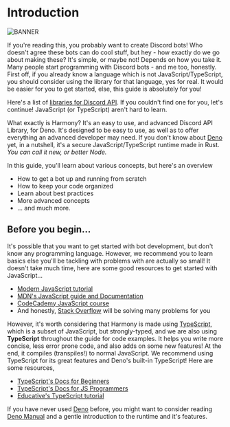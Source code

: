 # Introduction

![BANNER](https://camo.githubusercontent.com/7d1d4666f64be79ec842ddcfcaf0848c758e16da2c2e30083e5a6c61475ec994/68747470733a2f2f63646e2e646973636f72646170702e636f6d2f6174746163686d656e74732f3738333331393033333733303536343039382f3738333339393031323534373033353137362f4861726d6f6e7942616e6e65722e706e67)

If you're reading this, you probably want to create Discord bots! Who doesn't agree these bots can do cool stuff, but hey - how exactly do we go about making these? It's simple, or maybe not! Depends on how you take it. Many people start programming with Discord bots - and me too, honestly. First off, if you already know a language which is not JavaScript/TypeScript, you should consider using the library for that language, yes for real. It would be easier for you to get started, else, this guide is absolutely for you!

Here's a list of [libraries for Discord API](https://discord.com/developers/docs/topics/community-resources#libraries-discord-libraries). If you couldn't find one for you, let's continue! JavaScript (or TypeScript) aren't hard to learn.

What exactly is Harmony? It's an easy to use, and advanced Discord API Library, for Deno. It's designed to be easy to use, as well as to offer everything an advanced developer may need. If you don't know about [Deno](https://deno.land) yet, in a nutshell, it's a secure JavaScript/TypeScript runtime made in Rust. *You can call it new, or better Node.*

In this guide, you'll learn about various concepts, but here's an overview
- How to get a bot up and running from scratch
- How to keep your code organized
- Learn about best practices
- More advanced concepts
- ... and much more.

## Before you begin...

It's possible that you want to get started with bot development, but don't know any programming language. However, we recommend you to learn basics else you'll be tackling with problems with are actually so small! It doesn't take much time, here are some good resources to get started with JavaScript...

- [Modern JavaScript tutorial](https://javascript.info/)
- [MDN's JavaScript guide and Documentation](https://developer.mozilla.org/en-US/docs/Web/JavaScript)
- [CodeCademy JavaScript course](https://www.codecademy.com/learn/learn-javascript)
- And honestly, [Stack Overflow](https://stackoverflow.com) will be solving many problems for you

However, it's worth considering that Harmony is made using [TypeScript](https://www.typescriptlang.org/), which is a subset of JavaScript, but strongly-typed, and we are also using **TypeScript** throughout the guide for code examples. It helps you write more concise, less error prone code, and also adds on some new features! At the end, it compiles (transpiles!) to normal JavaScript. We recommend using TypeScript for its great features and Deno's built-in TypeScript! Here are some resources,

- [TypeScript's Docs for Beginners](https://www.typescriptlang.org/docs/handbook/typescript-from-scratch.html)
- [TypeScript's Docs for JS Programmers](https://www.typescriptlang.org/docs/handbook/typescript-in-5-minutes.html)
- [Educative's TypeScript tutorial](https://www.educative.io/blog/typescript-tutorial)

If you have never used [Deno](https://deno.land) before, you might want to consider reading [Deno Manual](https://deno.land/manual) and a gentle introduction to the runtime and it's features.